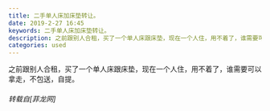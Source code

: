 ```yaml
---
title: 二手单人床加床垫转让。
date: 2019-2-27 16:45
keywords: 二手单人床加床垫转让。
description: 之前跟别人合租，买了一个单人床跟床垫，现在一个人住，用不着了，谁需要可以拿走，不包送，自提。
categories: used
---
```

<td class="t_f" id="postmessage_3123945">

之前跟别人合租，买了一个单人床跟床垫，现在一个人住，用不着了，谁需要可以拿走，不包送，自提。</td>
###### 转载自[菲龙网]